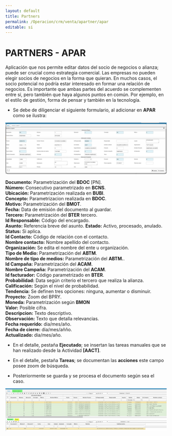 ```yaml
---
layout: default
title: Partners
permalink: /Operacion/crm/venta/apartner/apar
editable: si
---
```


# PARTNERS - APAR


Aplicación que nos permite editar datos del socio de negocios o alianza; puede ser crucial como estrategia comercial. Las empresas no pueden elegir socios de negocios en la forma que quieran. En muchos casos, el socio potencial no podría estar interesado en formar una relación de negocios. Es importante que ambas partes del acuerdo se complementen entre sí, pero también que haya algunos puntos en común. Por ejemplo, en el estilo de gestión, forma de pensar y también en la tecnología.  
* Se debe de diligenciar el siguiente formulario, al adicionar en **APAR** como se ilustra:

![](apar1.png)

**Documento:**  Parametrización del **BDOC** [PN].  
**Número:**  Consecutivo parametrizado en **BCNS**.  
**Ubicación:**  Parametrización realizada en **BUBI**.  
**Concepto:**  Parametrizacion realizada en **BDOC**.  
**Motivo:**  Parametrización del **BMOT**.   
**Fecha:**  Data de emisión del documento al guardar.  
**Tercero:** Parametrización del **BTER** tercero.  
**Id Responsable:** Código del encargado.  
**Asunto:** Referencia breve del asunto.
**Estado:** Activo, procesado, anulado.  
**Status:** Si aplica.  
**Id Contacto:** Código de relación con el contacto.  
**Nombre contacto:** Nombre apellido del contacto.  
**Organización:** Se edita el nombre del ente u organización.  
**Tipo de Medio:** Parametrización del **ABTM**.  
**Nombre de tipo de medios:**  Parametrización del **ABTM.**.  
**Id Campaña:** Parametrización del **ACAM**.  
**Nombre Campaña:** Parametrización del **ACAM**.  
**Id facturador:** Código parametrizado en **BTER**.  
**Probabilidad:** Data según criterio el tercero que realiza la alianza.  
**Calificación:** Según el nivel de probabilidad.  
**Tendencia:** Se definen tres opciones: ninguna, aumentar o disminuir.  
**Proyecto:** Zoom del BPRY.  
**Moneda:** Parametrización según **BMON**  
**Valor:** Posible cifra.  
**Descripcion:** Texto descriptivo.  
**Observación:**   Texto que detalla relevancias.   
**Fecha requerido:**  dia/mes/año.  
**Fecha de cierre:**  dia/mes/añño.  
**Actualizado:**  dia/mes/año.  

* En el detalle, pestaña **Ejecutado**; se insertan las tareas manuales que se han realizado desde la Actividad **[AACT]**.  
* En el detalle, pestaña **Tareas**; se documentan las **acciones** este campo posee zoom de búsqueda.  

* Posteriormente se guarda y se procesa el documento según sea el caso.  

![](apar2.png)











